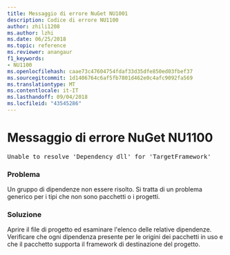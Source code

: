 ```yaml
---
title: Messaggio di errore NuGet NU1001
description: Codice di errore NU1100
author: zhili1208
ms.author: lzhi
ms.date: 06/25/2018
ms.topic: reference
ms.reviewer: anangaur
f1_keywords:
- NU1100
ms.openlocfilehash: caae73c47604754fdaf33d35dfe850ed03fbef37
ms.sourcegitcommit: 1d1406764c6af5fb7801d462e0c4afc9092fa569
ms.translationtype: MT
ms.contentlocale: it-IT
ms.lasthandoff: 09/04/2018
ms.locfileid: "43545286"
---
```

# <a name="nuget-error-nu1100"></a>Messaggio di errore NuGet NU1100

<pre>Unable to resolve 'Dependency dll' for 'TargetFramework'</pre>

### <a name="issue"></a>Problema
Un gruppo di dipendenze non essere risolto. Si tratta di un problema generico per i tipi che non sono pacchetti o i progetti.

### <a name="solution"></a>Soluzione
Aprire il file di progetto ed esaminare l'elenco delle relative dipendenze. Verificare che ogni dipendenza presente per le origini dei pacchetti in uso e che il pacchetto supporta il framework di destinazione del progetto.